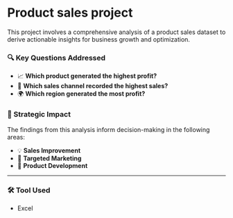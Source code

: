 # Product sales project

This project involves a comprehensive analysis of a product sales dataset to derive actionable insights for business growth and optimization.

### 🔍 Key Questions Addressed

- 📈 **Which product generated the highest profit?**
- 🛒 **Which sales channel recorded the highest sales?**
- 🌍 **Which region generated the most profit?**

### 🎯 Strategic Impact

The findings from this analysis inform decision-making in the following areas:

- 💡 **Sales Improvement**
- 📢 **Targeted Marketing**
- 🧩 **Product Development**

---

### 🛠️ Tool Used

- Excel  

